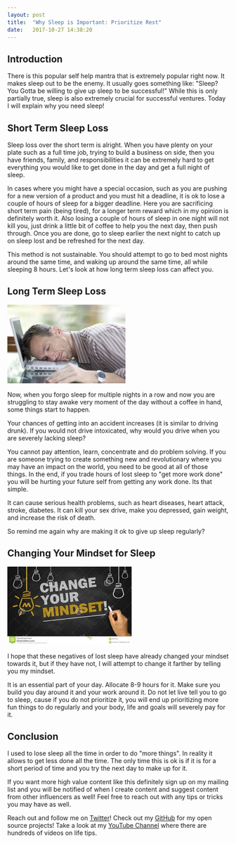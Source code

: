 ```yaml
---
layout: post
title:  "Why Sleep is Important: Prioritize Rest"
date:   2017-10-27 14:38:20 
---
```


## Introduction 

There is this popular self help mantra that is extremely popular right now.  It makes sleep out to be the enemy.  It usually goes something like: "Sleep? You Gotta be willing to give up sleep to be successful!" While this is only partially true, sleep is also extremely crucial for successful ventures.  Today I will explain why you need sleep!

## Short Term Sleep Loss


Sleep loss over the short term is alright.  When you have plenty on your plate such as a full time job, trying to build a business on side, then you have friends, family, and responsibilities it can be extremely hard to get everything you would like to get done in the day and get a full night of sleep.

In cases where you might have a special occasion, such as you are pushing for a new version of a product and you must hit a deadline, it is ok to lose a couple of hours of sleep for a bigger deadline.  Here you are sacrificing short term pain (being tired), for a longer term reward which in my opinion is definitely worth it.  Also losing a couple of hours of sleep in one night will not kill you, just drink a little bit of coffee to help you the next day, then push through.  Once you are done, go to sleep earlier the next night to catch up on sleep lost and be refreshed for the next day.  

This method is not sustainable.  You should attempt to go to bed most nights around the same time, and waking up around the same time, all while sleeping 8 hours. Let's look at how long term sleep loss can affect you.

## Long Term Sleep Loss

![Tired](/assets/sleep-loss/sleeploss.jpeg)

Now, when you forgo sleep for multiple nights in a row and now you are struggling to stay awake very moment of the day without a coffee in hand, some things start to happen.  

Your chances of getting into an accident increases (it is similar to driving drunk).  If you would not drive intoxicated, why would you drive when you are severely lacking sleep? 

You cannot pay attention, learn, concentrate and do problem solving.  If you are someone trying to create something new and revolutionary where you may have an impact on the world, you need to be good at all of those things.  In the end, if you trade hours of lost sleep to "get more work done" you will be hurting your future self from getting any work done.  Its that simple.

It can cause serious health problems, such as heart diseases, heart attack, stroke, diabetes.  It can kill your sex drive, make you depressed, gain weight, and increase the risk of death.  

So remind me again why are making it ok to give up sleep regularly? 
 
## Changing Your Mindset for Sleep

![Mindset](/assets/sleep-loss/download.jpeg)

I hope that these negatives of lost sleep have already changed your mindset towards it, but if they have not, I will attempt to change it farther by telling you my mindset.  

It is an essential part of your day.  Allocate 8-9 hours for it.  Make sure you build you day around it and your work around it.  Do not let live tell you to go to sleep, cause if you do not prioritize it, you will end up prioritizing more fun things to do regularly and your body, life and goals will severely pay for it.


## Conclusion

I used to lose sleep all the time in order to do "more things".  In reality it allows to get less done all the time.  The only time this is ok is if it is for a short period of time and you try the next day to make up for it. 

If you want more high value content like this definitely sign up on my mailing list and you will be notified of when I create content and suggest content from other influencers as well! Feel free to reach out with any tips or tricks you may have as well.

Reach out and follow me on [Twitter][twit]!  Check out my [GitHub][github] for my open source projects! Take a look at my [YouTube Channel][yt] where there are hundreds of videos on life tips.


[github]: https://github.com/acucciniello
[twit]: https://twitter.com/antocucciniello
[yt]: https://www.youtube.com/channel/UC8icMMql5SjCaXXMvILGIUA
